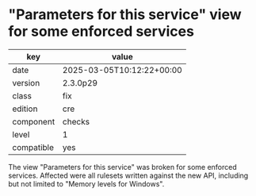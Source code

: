[//]: # (werk v2)
# "Parameters for this service" view for some enforced services

key        | value
---------- | ---
date       | 2025-03-05T10:12:22+00:00
version    | 2.3.0p29
class      | fix
edition    | cre
component  | checks
level      | 1
compatible | yes

The view "Parameters for this service" was broken for some enforced services.
Affected were all rulesets written against the new API, including but not limited to "Memory levels for Windows".

